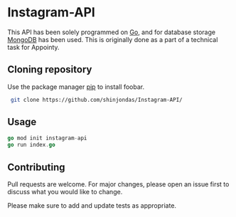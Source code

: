 # Instagram-API

This API has been solely programmed on [Go](https://golang.org/), and for database storage [MongoDB](https://www.mongodb.com/) has been used. This is originally done as a part of a technical task for Appointy. 

## Cloning repository

Use the package manager [pip](https://pip.pypa.io/en/stable/) to install foobar.

```bash
 git clone https://github.com/shinjondas/Instagram-API/
```

## Usage

```go
go mod init instagram-api
go run index.go
```

## Contributing
Pull requests are welcome. For major changes, please open an issue first to discuss what you would like to change.

Please make sure to add and update tests as appropriate.
